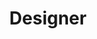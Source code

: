 ---
layout: default
image: jen.jpg
name: Jennifer Ybarra
title: Designer
order: 16

social: 
  - account: dribbble
    username: jenniferybarra

---